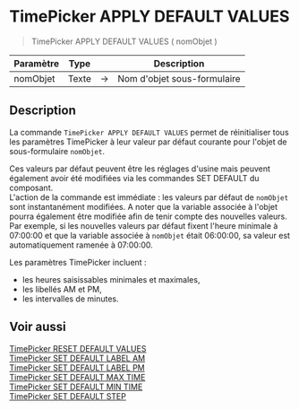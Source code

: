 # TimePicker APPLY DEFAULT VALUES

> TimePicker APPLY DEFAULT VALUES ( nomObjet )

| Paramètre | Type |     | Description |
| --- | --- | --- | --- |
| nomObjet | Texte | → | Nom d'objet sous-formulaire |

## Description

La commande `TimePicker APPLY DEFAULT VALUES` permet de réinitialiser tous les paramètres TimePicker à leur valeur par défaut courante pour l'objet de sous-formulaire `nomObjet`.

Ces valeurs par défaut peuvent être les réglages d'usine mais peuvent également avoir été modifiées via les commandes SET DEFAULT du composant.  
L'action de la commande est immédiate : les valeurs par défaut de `nomObjet` sont instantanément modifiées. A noter que la variable associée à l'objet pourra également être modifiée afin de tenir compte des nouvelles valeurs. Par exemple, si les nouvelles valeurs par défaut fixent l'heure minimale à 07:00:00 et que la variable associée à `nomObjet` était 06:00:00, sa valeur est automatiquement ramenée à 07:00:00.

Les paramètres TimePicker incluent :

* les heures saisissables minimales et maximales,
* les libellés AM et PM,
* les intervalles de minutes.

## Voir aussi

[TimePicker RESET DEFAULT VALUES](TimePicker%20RESET%20DEFAULT%20VALUES.fr.md)  
[TimePicker SET DEFAULT LABEL AM](TimePicker%20SET%20DEFAULT%20LABEL%20AM.fr.md)  
[TimePicker SET DEFAULT LABEL PM](TimePicker%20SET%20DEFAULT%20LABEL%20PM.fr.md)  
[TimePicker SET DEFAULT MAX TIME](TimePicker%20SET%20DEFAULT%20MAX%20TIME.fr.md)  
[TimePicker SET DEFAULT MIN TIME](TimePicker%20SET%20DEFAULT%20MIN%20TIME.fr.md)  
[TimePicker SET DEFAULT STEP](TimePicker%20SET%20DEFAULT%20STEP.fr.md)
